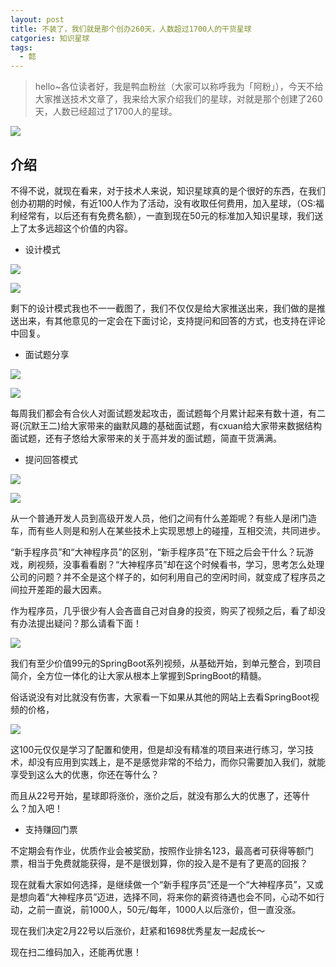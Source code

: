 ```yaml
---
layout: post
title: 不装了，我们就是那个创办260天，人数超过1700人的干货星球
catgories: 知识星球
tags:
  - 懿
---
```


> hello~各位读者好，我是鸭血粉丝（大家可以称呼我为「阿粉」），今天不给大家推送技术文章了，我来给大家介绍我们的星球，对就是那个创建了260天，人数已经超过了1700人的星球。

<!--more-->

![](http://www.justdojava.com/assets/images/2019/java/image_yi/2020/02-19/9.jpg)

## 介绍

不得不说，就现在看来，对于技术人来说，知识星球真的是个很好的东西，在我们创办初期的时候，有近100人作为了活动，没有收取任何费用，加入星球，（OS:福利经常有，以后还有有免费名额），一直到现在50元的标准加入知识星球，我们送上了太多远超这个价值的内容。

- 设计模式 

![](http://www.justdojava.com/assets/images/2019/java/image_yi/2020/02-19/1.jpg)

![](http://www.justdojava.com/assets/images/2019/java/image_yi/2020/02-19/2.jpg)

剩下的设计模式我也不一一截图了，我们不仅仅是给大家推送出来，我们做的是推送出来，有其他意见的一定会在下面讨论，支持提问和回答的方式，也支持在评论中回复。

- 面试题分享

![](http://www.justdojava.com/assets/images/2019/java/image_yi/2020/02-19/3.jpg)

![](http://www.justdojava.com/assets/images/2019/java/image_yi/2020/02-19/4.jpg)

每周我们都会有合伙人对面试题发起攻击，面试题每个月累计起来有数十道，有二哥(沉默王二)给大家带来的幽默风趣的基础面试题，有cxuan给大家带来数据结构面试题，还有子悠给大家带来的关于高并发的面试题，简直干货满满。

- 提问回答模式

![](http://www.justdojava.com/assets/images/2019/java/image_yi/2020/02-19/5.jpg)

![](http://www.justdojava.com/assets/images/2019/java/image_yi/2020/02-19/6.jpg)

从一个普通开发人员到高级开发人员，他们之间有什么差距呢？有些人是闭门造车，而有些人则是和别人在某些技术上实现思想上的碰撞，互相交流，共同进步。

“新手程序员”和“大神程序员”的区别，“新手程序员”在下班之后会干什么？玩游戏，刷视频，没事看看剧？“大神程序员”却在这个时候看书，学习，思考怎么处理公司的问题？并不全是这个样子的，如何利用自己的空闲时间，就变成了程序员之间拉开差距的最大因素。

作为程序员，几乎很少有人会吝啬自己对自身的投资，购买了视频之后，看了却没有办法提出疑问？那么请看下面！

![](http://www.justdojava.com/assets/images/2019/java/image_yi/2020/02-19/7.jpg)

我们有至少价值99元的SpringBoot系列视频，从基础开始，到单元整合，到项目简介，全方位一体化的让大家从根本上掌握到SpringBoot的精髓。

俗话说没有对比就没有伤害，大家看一下如果从其他的网站上去看SpringBoot视频的价格，

![](http://www.justdojava.com/assets/images/2019/java/image_yi/2020/02-19/8.jpg)

这100元仅仅是学习了配置和使用，但是却没有精准的项目来进行练习，学习技术，却没有应用到实践上，是不是感觉非常的不给力，而你只需要加入我们，就能享受到这么大的优惠，你还在等什么？

而且从22号开始，星球即将涨价，涨价之后，就没有那么大的优惠了，还等什么？加入吧！

- 支持赚回门票

不定期会有作业，优质作业会被奖励，按照作业排名123，最高者可获得等额门票，相当于免费就能获得，是不是很划算，你的投入是不是有了更高的回报？

现在就看大家如何选择，是继续做一个“新手程序员”还是一个“大神程序员”，又或是想向着“大神程序员”迈进，选择不同，将来你的薪资待遇也会不同，心动不如行动，之前一直说，前1000人，50元/每年，1000人以后涨价，但一直没涨。

现在我们决定2月22号以后涨价，赶紧和1698优秀星友一起成长～

现在扫二维码加入，还能再优惠！




 